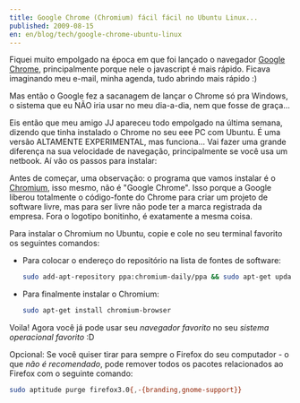 ```yaml
---
title: Google Chrome (Chromium) fácil fácil no Ubuntu Linux...
published: 2009-08-15
en: en/blog/tech/google-chrome-ubuntu-linux
---
```


Fiquei muito empolgado na época em que foi lançado o navegador [Google Chrome][1],
principalmente porque nele o javascript é mais rápido. 
Ficava imaginando meu e-mail, minha agenda, tudo abrindo mais rápido :)

Mas então o Google fez a sacanagem de lançar o Chrome só pra Windows,
o sistema que eu NÃO iria usar no meu dia-a-dia, nem que fosse de graça...

Eis então que meu amigo JJ apareceu todo empolgado na última semana, dizendo que tinha instalado o Chrome no seu eee PC com Ubuntu.
É uma versão ALTAMENTE EXPERIMENTAL, mas funciona...
Vai fazer uma grande diferença na sua velocidade de navegação, principalmente se você usa um netbook. Aí vão os passos para instalar:

<!--more-->

Antes de começar, uma observação:
o programa que vamos instalar é o [Chromium][2], isso mesmo, não é "Google Chrome".
Isso porque a Google liberou totalmente o código-fonte do Chrome para criar um projeto de software livre, mas para ser livre não pode ter a marca registrada da empresa.
Fora o logotipo bonitinho, é exatamente a mesma coisa.

Para instalar o Chromium no Ubuntu, copie e cole no seu terminal favorito os seguintes comandos:

  * Para colocar o endereço do repositório na lista de fontes de software:

    ```bash
    sudo add-apt-repository ppa:chromium-daily/ppa && sudo apt-get update
    ```

  * Para finalmente instalar o Chromium:

    ```bash
    sudo apt-get install chromium-browser
    ```

Voila! Agora você já pode usar seu _navegador favorito_ no seu _sistema operacional favorito_ :D

Opcional: Se você quiser tirar para sempre o Firefox do seu computador - o que _não é recomendado_, pode remover todos os pacotes relacionados ao Firefox com o seguinte comando:

```bash
sudo aptitude purge firefox3.0{,-{branding,gnome-support}}
```

[1]: <http://www.google.com/chrome/?hl=pt-BR>
[2]: <https://launchpad.net/~chromium-daily/+archive/ppa>
